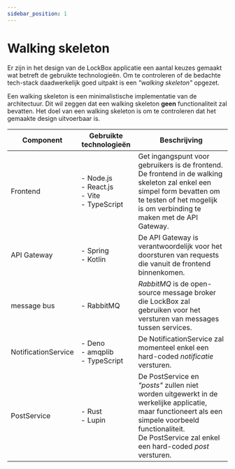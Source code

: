 ```yaml
---
sidebar_position: 1
---
```

# Walking skeleton

Er zijn in het design van de LockBox applicatie een aantal keuzes gemaakt wat betreft de gebruikte technologieën. Om te controleren of de bedachte tech-stack daadwerkelijk goed uitpakt is een *"walking skeleton"* opgezet. 

Een walking skeleton is een minimalistische implementatie van de architectuur. Dit wil zeggen dat een walking skeleton **geen** functionaliteit zal bevatten. Het doel van een walking skeleton is om te controleren dat het gemaakte design uitvoerbaar is. 

| Component           | Gebruikte technologieën                           | Beschrijving                                                                                                                                                                                                     |
| ------------------- | ------------------------------------------------- | ---------------------------------------------------------------------------------------------------------------------------------------------------------------------------------------------------------------- |
| Frontend            | - Node.js<br>- React.js<br>- Vite<br>- TypeScript | Get ingangspunt voor gebruikers is de frontend. De frontend in de walking skeleton zal enkel een simpel form bevatten om te testen of het mogelijk is om verbinding te maken met de API Gateway.                 |
| API Gateway         | - Spring<br>- Kotlin                              | De API Gateway is verantwoordelijk voor het doorsturen van requests die vanuit de frontend binnenkomen.                                                                                                          |
| message bus         | - RabbitMQ                                        | *RabbitMQ* is de open-source message broker die LockBox zal gebruiken voor het versturen van messages tussen services.                                                                                           |
| NotificationService | - Deno<br>- amqplib<br>- TypeScript               | De NotificationService zal momenteel enkel een hard-coded *notificatie* versturen.                                                                                                                               |
| PostService         | - Rust<br>- Lupin                                 | De PostService en *"posts"* zullen niet worden uitgewerkt in de werkelijke applicatie, maar functioneert als een simpele voorbeeld functionaliteit.<br>De PostService zal enkel een hard-coded *post* versturen. |
